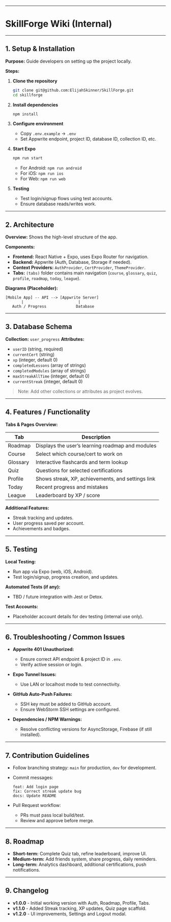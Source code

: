 
---

# **SkillForge Wiki (Internal)**

---

## **1. Setup & Installation**

**Purpose:** Guide developers on setting up the project locally.

**Steps:**

1. **Clone the repository**

   ```bash
   git clone git@github.com:ElijahSkinner/SkillForge.git
   cd skillforge
   ```
2. **Install dependencies**

   ```bash
   npm install
   ```
3. **Configure environment**

    * Copy `.env.example` → `.env`
    * Set Appwrite endpoint, project ID, database ID, collection ID, etc.
4. **Start Expo**

   ```bash
   npm run start
   ```

    * For Android: `npm run android`
    * For iOS: `npm run ios`
    * For Web: `npm run web`
5. **Testing**

    * Test login/signup flows using test accounts.
    * Ensure database reads/writes work.

---

## **2. Architecture**

**Overview:** Shows the high-level structure of the app.

**Components:**

* **Frontend:** React Native + Expo, uses Expo Router for navigation.
* **Backend:** Appwrite (Auth, Database, Storage if needed).
* **Context Providers:** `AuthProvider`, `CertProvider`, `ThemeProvider`.
* **Tabs:** `(tabs)` folder contains main navigation (`course`, `glossary`, `quiz`, `profile`, `roadmap`, `today`, `league`).

**Diagrams (Placeholder):**

```
[Mobile App] -- API --> [Appwrite Server]
       |                        |
   Auth / Progress             Database
```

---

## **3. Database Schema**

**Collection:** `user_progress`
**Attributes:**

* `userID` (string, required)
* `currentCert` (string)
* `xp` (integer, default 0)
* `completedLessons` (array of strings)
* `completedModules` (array of strings)
* `maxStreakAllTime` (integer, default 0)
* `currentStreak` (integer, default 0)

> Note: Add other collections or attributes as project evolves.

---

## **4. Features / Functionality**

**Tabs & Pages Overview:**

| Tab      | Description                                       |
| -------- | ------------------------------------------------- |
| Roadmap  | Displays the user’s learning roadmap and modules  |
| Course   | Select which course/cert to work on               |
| Glossary | Interactive flashcards and term lookup            |
| Quiz     | Questions for selected certifications             |
| Profile  | Shows streak, XP, achievements, and settings link |
| Today    | Recent progress and mistakes                      |
| League   | Leaderboard by XP / score                         |

**Additional Features:**

* Streak tracking and updates.
* User progress saved per account.
* Achievements and badges.

---

## **5. Testing**

**Local Testing:**

* Run app via Expo (web, iOS, Android).
* Test login/signup, progress creation, and updates.

**Automated Tests (if any):**

* TBD / future integration with Jest or Detox.

**Test Accounts:**

* Placeholder account details for dev testing (internal use only).

---

## **6. Troubleshooting / Common Issues**

* **Appwrite 401 Unauthorized:**

    * Ensure correct API endpoint & project ID in `.env`.
    * Verify active session or login.
* **Expo Tunnel Issues:**

    * Use LAN or localhost mode to test connectivity.
* **GitHub Auto-Push Failures:**

    * SSH key must be added to GitHub account.
    * Ensure WebStorm SSH settings are configured.
* **Dependencies / NPM Warnings:**

    * Resolve conflicting versions for AsyncStorage, Firebase (if still installed).

---

## **7. Contribution Guidelines**

* Follow branching strategy: `main` for production, `dev` for development.
* Commit messages:

  ```
  feat: Add login page
  fix: Correct streak update bug
  docs: Update README
  ```
* Pull Request workflow:

    * PRs must pass local build/test.
    * Review and approve before merge.

---

## **8. Roadmap**

* **Short-term:** Complete Quiz tab, refine leaderboard, improve UI.
* **Medium-term:** Add friends system, share progress, daily reminders.
* **Long-term:** Analytics dashboard, additional certifications, push notifications.

---

## **9. Changelog**

* **v1.0.0** - Initial working version with Auth, Roadmap, Profile, Tabs.
* **v1.1.0** - Added Streak tracking, XP updates, Quiz page scaffold.
* **v1.2.0** - UI improvements, Settings and Logout modal.


